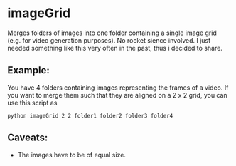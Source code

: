 imageGrid
=========

Merges folders of images into one folder containing a single image grid (e.g. for video generation purposes). No rocket sience involved. I just needed something like this very often in the past, thus i decided to share.

Example:
--------
You have 4 folders containing images representing the frames of a video. If you want to merge them such that they are aligned on a 2 x 2 grid, you can use this script as

```
python imageGrid 2 2 folder1 folder2 folder3 folder4
```

Caveats:
--------
- The images have to be of equal size.

